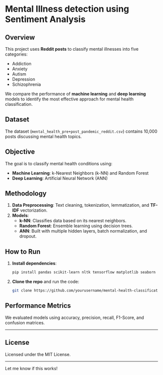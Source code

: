 # Mental Illness detection using Sentiment Analysis

## Overview
This project uses **Reddit posts** to classify mental illnesses into five categories:
- Addiction
- Anxiety
- Autism
- Depression
- Schizophrenia

We compare the performance of **machine learning** and **deep learning** models to identify the most effective approach for mental health classification.

## Dataset
The dataset (`mental_health_pre+post_pandemic_reddit.csv`) contains 10,000 posts discussing mental health topics.

## Objective
The goal is to classify mental health conditions using:
- **Machine Learning**: k-Nearest Neighbors (k-NN) and Random Forest
- **Deep Learning**: Artificial Neural Network (ANN)

## Methodology
1. **Data Preprocessing**: Text cleaning, tokenization, lemmatization, and **TF-IDF** vectorization.
2. **Models**:
   - **k-NN**: Classifies data based on its nearest neighbors.
   - **Random Forest**: Ensemble learning using decision trees.
   - **ANN**: Built with multiple hidden layers, batch normalization, and dropout.

## How to Run
1. **Install dependencies**:
   ```bash
   pip install pandas scikit-learn nltk tensorflow matplotlib seaborn keras
   ```
2. **Clone the repo** and run the code:
   ```bash
   git clone https://github.com/yourusername/mental-health-classification.git
   ```

## Performance Metrics
We evaluated models using accuracy, precision, recall, F1-Score, and confusion matrices.

---

## License
Licensed under the MIT License.

---

Let me know if this works!
